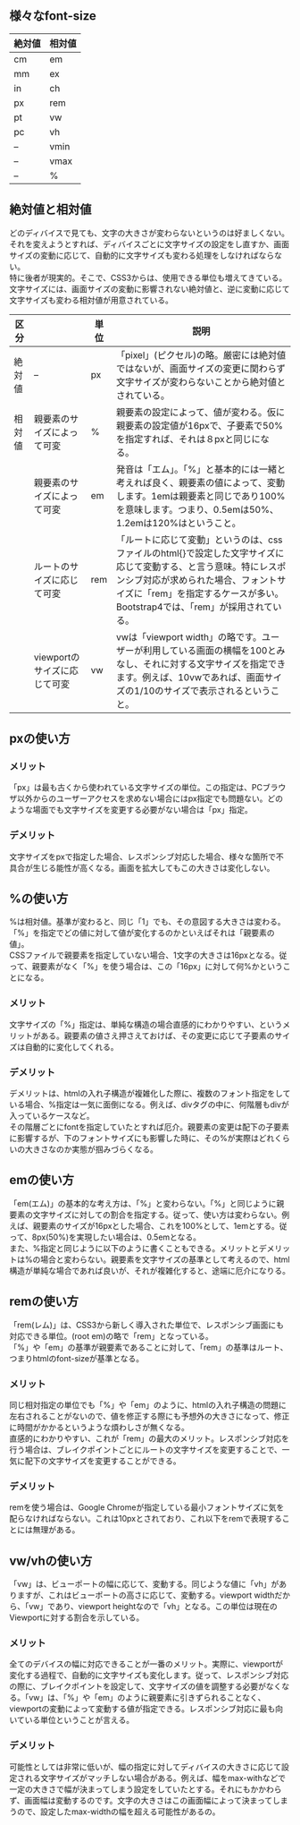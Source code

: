 ## 様々なfont-size
|絶対値|相対値|
|-|-|
|cm|em|
|mm|ex|
|in|ch|
|px|rem|
|pt|vw|
|pc|vh|
|–|vmin|
|–|vmax|
|–|%|

## 絶対値と相対値
どのディバイスで見ても、文字の大きさが変わらないというのは好ましくない。<br>
それを変えようとすれば、ディバイスごとに文字サイズの設定をし直すか、画面サイズの変動に応じて、自動的に文字サイズも変わる処理をしなければならない。<br>
特に後者が現実的。そこで、CSS3からは、使用できる単位も増えてきている。<br>
文字サイズには、画面サイズの変動に影響されない絶対値と、逆に変動に応じて文字サイズも変わる相対値が用意されている。

|区分||単位|説明|
|-|-|-|-|
|絶対値|–|px|「pixel」(ピクセル)の略。厳密には絶対値ではないが、画面サイズの変更に関わらず文字サイズが変わらないことから絶対値とされている。|
|相対値|親要素のサイズによって可変|%|親要素の設定によって、値が変わる。仮に親要素の設定値が16pxで、子要素で50%を指定すれば、それは８pxと同じになる。|
||親要素のサイズによって可変|em|発音は「エム」。「%」と基本的には一緒と考えれば良く、親要素の値によって、変動します。1emは親要素と同じであり100%を意味します。つまり、0.5emは50%、1.2emは120%はということ。|
||ルートのサイズに応じて可変|rem|「ルートに応じて変動」というのは、cssファイルのhtml{}で設定した文字サイズに応じて変動する、と言う意味。特にレスポンシブ対応が求められた場合、フォントサイズに「rem」を指定するケースが多い。Bootstrap4では、「rem」が採用されている。|
||viewportのサイズに応じて可変|vw|vwは「viewport width」の略です。ユーザーが利用している画面の横幅を100とみなし、それに対する文字サイズを指定できます。例えば、10vwであれば、画面サイズの1/10のサイズで表示されるということ。|

## pxの使い方
### メリット
「px」は最も古くから使われている文字サイズの単位。この指定は、PCブラウザ以外からのユーザーアクセスを求めない場合にはpx指定でも問題ない。どのような場面でも文字サイズを変更する必要がない場合は「px」指定。
### デメリット
文字サイズをpxで指定した場合、レスポンシブ対応した場合、様々な箇所で不具合が生じる能性が高くなる。画面を拡大してもこの大きさは変化しない。

## %の使い方
%は相対値。基準が変わると、同じ「1」でも、その意図する大きさは変わる。「%」を指定でどの値に対して値が変化するのかといえばそれは「親要素の値」。<br>
CSSファイルで親要素を指定していない場合、1文字の大きさは16pxとなる。従って、親要素がなく「%」を使う場合は、この「16px」に対して何%かということになる。
### メリット
文字サイズの「%」指定は、単純な構造の場合直感的にわかりやすい、というメリットがある。親要素の値さえ押さえておけば、その変更に応じて子要素のサイズは自動的に変化してくれる。
### デメリット
デメリットは、htmlの入れ子構造が複雑化した際に、複数のフォント指定をしている場合、%指定は一気に面倒になる。例えば、divタグの中に、何階層もdivが入っているケースなど。<br>
その階層ごとにfontを指定していたとすれば厄介。親要素の変更は配下の子要素に影響するが、下のフォントサイズにも影響した時に、その%が実際はどれくらいの大きさなのか実態が掴みづらくなる。

## emの使い方
「em(エム)」の基本的な考え方は、「%」と変わらない。「%」と同じように親要素の文字サイズに対しての割合を指定する。従って、使い方は変わらない。例えば、親要素のサイズが16pxとした場合、これを100%として、1emとする。従って、8px(50%)を実現したい場合は、0.5emとなる。<br>
また、%指定と同じように以下のように書くこともできる。メリットとデメリットは%の場合と変わらない。親要素を文字サイズの基準として考えるので、html構造が単純な場合であれば良いが、それが複雑化すると、途端に厄介になりる。

## remの使い方
「rem(レム)」は、CSS3から新しく導入された単位で、レスポンシブ画面にも対応できる単位。(root em)の略で「rem」となっている。<br>
「%」や「em」の基準が親要素であることに対して、「rem」の基準はルート、つまりhtmlのfont-sizeが基準となる。
### メリット
同じ相対指定の単位でも「%」や「em」のように、htmlの入れ子構造の問題に左右されることがないので、値を修正する際にも予想外の大きさになって、修正に時間がかかるというような煩わしさが無くなる。<br>
直感的にわかりやすい、これが「rem」の最大のメリット。レスポンシブ対応を行う場合は、ブレイクポイントごとにルートの文字サイズを変更することで、一気に配下の文字サイズを変更することができる。
### デメリット
remを使う場合は、Google Chromeが指定している最小フォントサイズに気を配らなければならない。これは10pxとされており、これ以下をremで表現することには無理がある。

## vw/vhの使い方
「vw」は、ビューポートの幅に応じて、変動する。同じような値に「vh」がありますが、これはビューポートの高さに応じて、変動する。viewport widthだから、「vw」であり、viewport heightなので「vh」となる。この単位は現在のViewportに対する割合を示している。
### メリット
全てのデバイスの幅に対応できることが一番のメリット。実際に、viewportが変化する過程で、自動的に文字サイズも変化します。従って、レスポンシブ対応の際に、ブレイクポイントを設定して、文字サイズの値を調整する必要がなくなる。「vw」は、「%」や「em」のように親要素に引きずられることなく、viewportの変動によって変動する値が指定できる。レスポンシブ対応に最も向いている単位ということが言える。
### デメリット
可能性としては非常に低いが、幅の指定に対してディバイスの大きさに応じて設定される文字サイズがマッチしない場合がある。例えば、幅をmax-withなどで一定の大きさで幅が決まってしまう設定をしていたとする。それにもかかわらず、画面幅は変動するのです。文字の大きさはこの画面幅によって決まってしまうので、設定したmax-widthの幅を超える可能性があるの。
